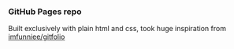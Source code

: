 ### GitHub Pages repo
Built exclusively with plain html and css, took huge inspiration from [imfunniee/gitfolio](https://github.com/imfunniee/gitfolio)